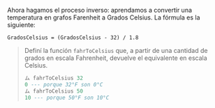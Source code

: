 Ahora hagamos el proceso inverso: aprendamos a convertir una temperatura en grafos Farenheit a Grados Celsius. La fórmula es la siguiente: 

```
GradosCelsius = (GradosCelsius - 32) / 1.8
```

> Definí la función `fahrToCelsius` que, a partir de una cantidad de grados en escala Fahrenheit, devuelve el equivalente en escala Celsius.
> 
> ```haskell
> ム fahrToCelsius 32
> 0 --- porque 32°F son 0°C
> ム fahrToCelsius 50
> 10 --- porque 50°F son 10°C
> ```


